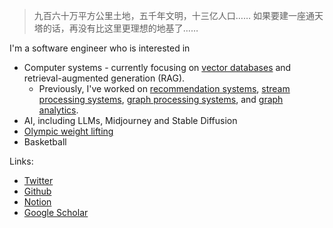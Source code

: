 > 九百六十万平方公里土地，五千年文明，十三亿人口…… 如果要建一座通天塔的话，再没有比这里更理想的地基了……

I'm a software engineer who is interested in

- Computer systems - currently focusing on [vector databases](https://myscale.com/) and retrieval-augmented generation (RAG).
  - Previously, I've worked on [recommendation systems](https://cs.stanford.edu/~diyiy/docs/kddcup2012.pdf), [stream processing systems](https://ieeexplore.ieee.org/document/6903569), [graph processing systems](https://ieeexplore.ieee.org/document/7113362), and [graph analytics](https://arxiv.org/abs/1608.06054).
- AI, including LLMs, Midjourney and Stable Diffusion
- [Olympic weight lifting](/images/weight-lifting.jpeg)
- Basketball

Links:

- [Twitter](https://twitter.com/qliu52)
- [Github](https://github.com/lqhl)
- [Notion](https://lqhl.notion.site/Qin-s-Digital-Garden-8032c0f3ab344dc3b493800a57209059)
- [Google Scholar](https://scholar.google.com/citations?user=xw81OpsAAAAJ&hl=en)
